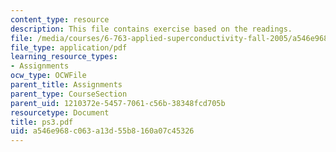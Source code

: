 ```yaml
---
content_type: resource
description: This file contains exercise based on the readings.
file: /media/courses/6-763-applied-superconductivity-fall-2005/a546e968c063a13d55b8160a07c45326_ps3.pdf
file_type: application/pdf
learning_resource_types:
- Assignments
ocw_type: OCWFile
parent_title: Assignments
parent_type: CourseSection
parent_uid: 1210372e-5457-7061-c56b-38348fcd705b
resourcetype: Document
title: ps3.pdf
uid: a546e968-c063-a13d-55b8-160a07c45326
---
```

